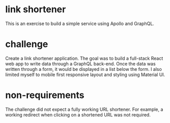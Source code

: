 # link shortener

This is an exercise to build a simple service using Apollo and GraphQL.

# challenge

Create a link shortener application. The goal was to build a full-stack React web app to write data through a GraphQL back-end. Once the data was written through a form, it would be displayed in a list below the form. I also limited myself to mobile first responsive layout and styling using Material UI.

# non-requirements

The challenge did not expect a fully working URL shortener. For example, a working redirect when clicking on a shortened URL was not required.